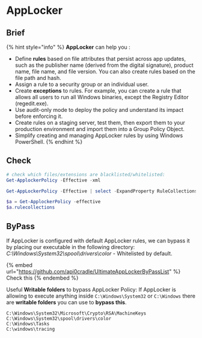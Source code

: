 # AppLocker

## Brief

{% hint style="info" %}
**AppLocker** can help you :

* Define **rules** based on file attributes that persist across app updates, such as the publisher name (derived from the digital signature), product name, file name, and file version. You can also create rules based on the file path and hash.
* Assign a rule to a security group or an individual user.
* Create **exceptions** to rules. For example, you can create a rule that allows all users to run all Windows binaries, except the Registry Editor (regedit.exe).
* Use audit-only mode to deploy the policy and understand its impact before enforcing it.
* Create rules on a staging server, test them, then export them to your production environment and import them into a Group Policy Object.
* Simplify creating and managing AppLocker rules by using Windows PowerShell.
{% endhint %}

## Check

```powershell
# check which files/extensions are blacklisted/whitelisted:
Get-ApplockerPolicy -Effective -xml

Get-AppLockerPolicy -Effective | select -ExpandProperty RuleCollections

$a = Get-ApplockerPolicy -effective
$a.rulecollections
```

## ByPass

If AppLocker is configured with default AppLocker rules, we can bypass it by placing our executable in the following directory: _C:\Windows\System32\spool\drivers\color_ - Whitelisted by default.

{% embed url="https://github.com/api0cradle/UltimateAppLockerByPassList" %}
Check this
{% endembed %}

Useful **Writable folders** to bypass AppLocker Policy: If AppLocker is allowing to execute anything inside `C:\Windows\System32` or `C:\Windows` there are **writable folders** you can use to **bypass this**.

```
C:\Windows\System32\Microsoft\Crypto\RSA\MachineKeys
C:\Windows\System32\spool\drivers\color
C:\Windows\Tasks
C:\windows\tracing
```

